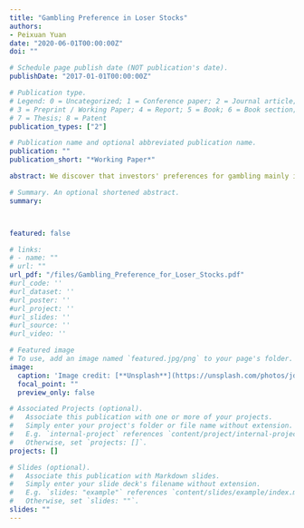 ```yaml
---
title: "Gambling Preference in Loser Stocks"
authors:
- Peixuan Yuan
date: "2020-06-01T00:00:00Z"
doi: ""

# Schedule page publish date (NOT publication's date).
publishDate: "2017-01-01T00:00:00Z"

# Publication type.
# Legend: 0 = Uncategorized; 1 = Conference paper; 2 = Journal article;
# 3 = Preprint / Working Paper; 4 = Report; 5 = Book; 6 = Book section;
# 7 = Thesis; 8 = Patent
publication_types: ["2"]

# Publication name and optional abbreviated publication name.
publication: ""
publication_short: "*Working Paper*"

abstract: We discover that investors' preferences for gambling mainly involve stocks that have performed poorly in the past three months, as lottery-like stocks with poor performance are much more likely to generate large payoffs than those with good performance (61.53% vs. 40.17%). Furthermore, lotto investors tend to believe that lottery-like stocks with poor performance may have a vigorous rebound shortly, while those with good performance may be less likely to produce a positive return given their high prices. Therefore, lottery-like stocks with poor performance have a highly effective lottery-like look, and thus they attract lotto investors. On the other hand, loser stocks without lottery-like features may continue to perform poorly. Overly optimistic (pessimistic) beliefs about stocks with (without) lottery-like features result in a pronounced lottery premium among loser stocks.

# Summary. An optional shortened abstract.
summary: 



featured: false

# links:
# - name: ""
# url: ""
url_pdf: "/files/Gambling_Preference_for_Loser_Stocks.pdf"
#url_code: ''
#url_dataset: ''
#url_poster: ''
#url_project: ''
#url_slides: ''
#url_source: ''
#url_video: ''

# Featured image
# To use, add an image named `featured.jpg/png` to your page's folder. 
image:
  caption: 'Image credit: [**Unsplash**](https://unsplash.com/photos/jdD8gXaTZsc)'
  focal_point: ""
  preview_only: false

# Associated Projects (optional).
#   Associate this publication with one or more of your projects.
#   Simply enter your project's folder or file name without extension.
#   E.g. `internal-project` references `content/project/internal-project/index.md`.
#   Otherwise, set `projects: []`.
projects: []

# Slides (optional).
#   Associate this publication with Markdown slides.
#   Simply enter your slide deck's filename without extension.
#   E.g. `slides: "example"` references `content/slides/example/index.md`.
#   Otherwise, set `slides: ""`.
slides: ""
---
```

